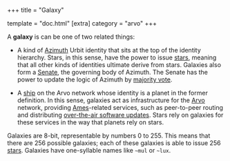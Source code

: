 +++
title = "Galaxy"

template = "doc.html"
[extra]
category = "arvo"
+++

A **galaxy** is can be one of two related things:

- A kind of [Azimuth](../azimuth) Urbit identity that sits at the top of the identity hierarchy. Stars, in this sense, have the power to issue [stars](../moon), meaning that all other  kinds of identities ultimate derive from stars. Galaxies also form a [Senate](../senate), the governing body of Azimuth. The Senate has the power to update the logic of Azimuth by [majority vote](../voting).

- A [ship](../ship) on the Arvo network whose identity is a planet in the former definition. In this sense, galaxies act as infrastructure for the [Arvo](../arvo) network, providing [Ames](../ames)-related services, such as peer-to-peer routing and distributing [over-the-air software updates](../ota-updates). Stars rely on galaxies for these services in the way that planets rely on stars.

Galaxies are 8-bit, representable by numbers 0 to 255. This means that there are 256 possible galaxies; each of these galaxies is able to issue 256 [stars](../star). Galaxies have one-syllable names like `~mul` or `~lux`.
